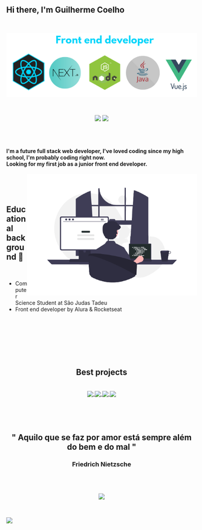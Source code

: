 <h2>Hi there, I'm Guilherme Coelho</h2>

<br>

<p align="center">
<img src="./img/frameworks.png"/>
</p>

<br>

<p align="center">
<span>
<a href='https://www.linkedin.com/in/guilherme-santos-coelho-1b7036210/' target='_blank'><img src='https://img.shields.io/badge/LinkedIn-0077B5?style=for-the-badge&logo=linkedin&logoColor=white'/></a>
</span>
<span>
<a href="https://www.instagram.com/g__coelho/"><img src="https://img.shields.io/badge/Instagram-E4405F?style=for-the-badge&logo=instagram&logoColor=white"></a>
</span>
</p>

<br>
<br>


#### I'm a future full stack web developer, I've loved coding since my high school, I'm probably coding right now. <br>Looking for my first job as a junior front end developer.

<img src="./img/just_guy_coding.png" align="right" height="320"/>


<br><br><br>

## Educational background 📒

<br>

* Computer Science Student at São Judas Tadeu
* Front end developer by Alura & Rocketseat

<br><br><br><br><br><br>

<h2 align="center">Best projects</h2>

<br>

<div align="center">
<a href="https://github.com/GuiCoelho-S/BoostYourself" target="_blank">
  <img align="center" src="https://github-readme-stats.vercel.app/api/pin/?username=GuiCoelho-S&repo=BoostYourself&theme=github_dark" />
</a>
<a href="https://github.com/GuiCoelho-S/ReactMusic" target="_blank">
  <img align="center" src="https://github-readme-stats.vercel.app/api/pin/?username=GuiCoelho-S&repo=ReactMusic&theme=github_dark" />
</a>
<a href="https://github.com/GuiCoelho-S/Pokedex-v2-Coelho" target="_blank">
  <img align="center" src="https://github-readme-stats.vercel.app/api/pin/?username=GuiCoelho-S&repo=POkedex-v2-Coelho&theme=github_dark" />
</a>
<a href="https://github.com/GuiCoelho-S/Street-Market" target="_blank">
  <img align="center" src="https://github-readme-stats.vercel.app/api/pin/?username=GuiCoelho-S&repo=Street-Market&theme=github_dark" />
</a>
</div>

<br><br><br>


<h2 align="center">" Aquilo que se faz por amor está sempre além do bem e do mal "</h2>
<h3 align="center">Friedrich Nietzsche</h3>

<br><br>

<p align="center">
<img src="https://github-readme-stats.vercel.app/api?username=GuiCoelho-S&show_icons=true&theme=tokyonight" align="center"/>
</p>
<br>

<a href="https://github.com/anuraghazra/github-readme-stats&theme=omni"><img align="center" src="https://github-readme-stats.vercel.app/api/top-langs/?username=GuiCoelho-S&layout=compact&langs_count=8"/></a>

